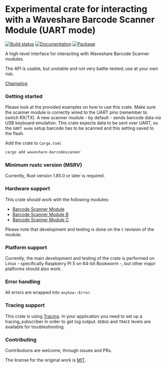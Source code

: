 # Experimental crate for interacting with a Waveshare Barcode Scanner Module (UART mode)

[![Build status](https://github.com/ronnybremer/waveshare-barcodescanner-rs/workflows/waveshare-barcodescanner-rust/badge.svg)](https://github.com/ronnybremer/waveshare-barcodescanner-rs/actions/workflows/waveshare-barcodescanner-rust.yml)
[![Documentation](https://docs.rs/waveshare-barcodescanner/badge.svg)](https://docs.rs/waveshare-barcodescanner)
[![Package](https://img.shields.io/crates/v/waveshare-barcodescanner.svg)](https://crates.io/crates/waveshare-barcodescanner)

A high-level interface for interacting with Waveshare Barcode Scanner modules.

The API is usable, but unstable and not very battle-tested; use at your own risk.

[Changelog](https://github.com/ronnybremer/waveshare-barcodescanner-rs/blob/master/CHANGES.md)

### Getting started

Please look at the provided examples on how to use this crate.
Make sure the scanner module is correctly wired to the UART pins (remember to switch RX/TX). A new scanner module - by default - sends barcode data via USB keyboard emulation. This crate expects data to be sent over UART, so the `UART mode` setup barcode has to be scanned and this setting saved to the flash.

Add the crate to `Cargo.toml`
```sh
cargo add waveshare-barcodescanner
```

### Minimum rustc version (MSRV)

Currently, Rust version 1.85.0 or later is required.

### Hardware support

This crate should work with the following modules:
* [Barcode Scanner Module](https://www.waveshare.com/barcode-scanner-module.htm)
* [Barcode Scanner Module B](https://www.waveshare.com/barcode-scanner-module-b.htm)
* [Barcode Scanner Module C](https://www.waveshare.com/barcode-scanner-module-c.htm)

Please note that development and testing is done on the `C` revision of the module.

### Platform support

Currently, the main development and testing of the crate is performed on Linux - specifically Raspberry PI 5 on 64-bit Bookworm -, but other major platforms should also work.

### Error handling

All errors are wrapped into `anyhow::Error`.

### Tracing support

This crate is using [Tracing](https://github.com/tokio-rs/tracing).
In your application you need to set up a tracing_subscriber in order to get log output. `DEBUG` and `TRACE` levels are available for troubleshooting.

### Contributing

Contributions are welcome, through issues and PRs.

The license for the original work is [MIT](https://opensource.org/licenses/MIT).
